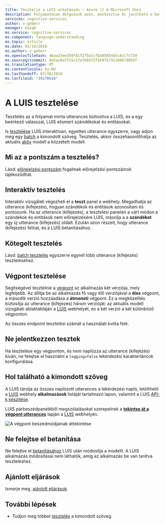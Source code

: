 ```yaml
---
title: Tesztelje a LUIS-alkalmazás – Azure |} A Microsoft Docs
description: Folyamatosan dolgozunk azon, pontosítsa és javítható a beszédfelismerés annak az alkalmazás a Language Understanding (LUIS) használatával.
services: cognitive-services
author: v-geberr
manager: kaiqb
ms.service: cognitive-services
ms.component: language-understanding
ms.topic: article
ms.date: 03/14/2018
ms.author: v-geberr
ms.openlocfilehash: 46aa23ee359fd1f2f5a1cf8a05854d5c4cc7c739
ms.sourcegitcommit: 4e5ac8a7fc5c17af68372f4597573210867d05df
ms.translationtype: MT
ms.contentlocale: hu-HU
ms.lasthandoff: 07/20/2018
ms.locfileid: "39170616"
---
```

# <a name="testing-in-luis"></a>A LUIS tesztelése

Tesztelés az a folyamat minta utterances biztosítva a LUIS, és a egy beérkező válasszal, LUIS elismert szándékokat és entitásokat. 

Is [tesztelése](luis-interactive-test.md) LUIS interaktívan, egyetlen utterance egyszerre, vagy adjon meg egy [batch](luis-concept-batch-test.md) a kimondott szöveg. Tesztelés, akkor összehasonlíthatja az aktuális [aktív](luis-concept-version.md#active-version) modell a közzétett modell. 

<a name="A-test-score"></a>
<a name="Score-all-intents"></a>
<a name="E-(exponent)-notation"></a>
## <a name="what-is-a-score-in-testing"></a>Mi az a pontszám a tesztelés?
Lásd: [előrejelzési pontszám](luis-concept-prediction-score.md) fogalmak előrejelzési pontszámok tájékozódhat.

## <a name="interactive-testing"></a>Interaktív tesztelés
Interaktív vizsgálati végezheti el a **teszt** panel a webhely. Megadhatja az utterance (kifejezés), hogyan szándékok és entitások azonosítani és pontozunk. Ha az utterance (kifejezés), a tesztelési panelen a várt módon a szándékok és entitások nem előrejelzésére LUIS, másolja a a **szándékot** egy új utterance (kifejezés) oldalt. Ezután azon részeit, hogy utterance (kifejezés) felirat, és a LUIS betanításához. 

## <a name="batch-testing"></a>Kötegelt tesztelés
Lásd: [batch tesztelés](luis-concept-batch-test.md) egyszerre egynél több utterance (kifejezés) teszteléséhez.

## <a name="endpoint-testing"></a>Végpont tesztelése
Segítségével tesztelnie a [végpont](luis-glossary.md#endpoint) az alkalmazás két verziója, mely legfeljebb. Az állítja be az alkalmazás fő vagy élő verziójával a **éles** végpont, a második verzió hozzáadása a **átmeneti** végpont. Ez a megközelítés biztosítja az utterance (kifejezés) három verzióját: az aktuális modell vizsgálati ablaktábláján a [LUIS](luis-reference-regions.md) webhelyét, és a két verzió a két különböző végponton. 

Az összes endpoint tesztelési számát a használati kvóta felé. 

## <a name="do-not-log-tests"></a>Ne jelentkezzen tesztek
Ha tesztelése egy végponton, és nem naplózza az utterance (kifejezés) kíván, ne felejtse el használni a `logging=false` lekérdezési karakterláncok konfigurálása.

## <a name="where-to-find-utterances"></a>Hol található a kimondott szöveg
A LUIS tárolja az összes naplózott utterances a lekérdezési napló, letölthető a [LUIS](luis-reference-regions.md) webhely **alkalmazások** listáját tartalmazó lapon, valamint a LUIS [API-k készítése](https://aka.ms/luis-authoring-apis). 

LUIS párbeszédpaneléből megszólalásokat szerepelnek a **[tekintse át a végpont utterances](luis-how-to-review-endoint-utt.md)** lapján a [LUIS](luis-reference-regions.md) webhelyén. 

![A végpont beszédmódjainak áttekintése](./media/luis-concept-test/review-endpoint-utterances.png)
 
## <a name="remember-to-train"></a>Ne felejtse el betanítása
Ne felejtse el [betanításához](luis-how-to-train.md) LUIS után módosítja a modellt. A LUIS alkalmazás módosításai nem láthatók, amíg az alkalmazás be van tanítva teszteléshez. 

## <a name="best-practices"></a>Ajánlott eljárások
Ismerje meg, [ajánlott eljárások](luis-concept-best-practices.md).

## <a name="next-steps"></a>További lépések

* Tudjon meg többet [tesztelés](luis-interactive-test.md) a kimondott szöveg.